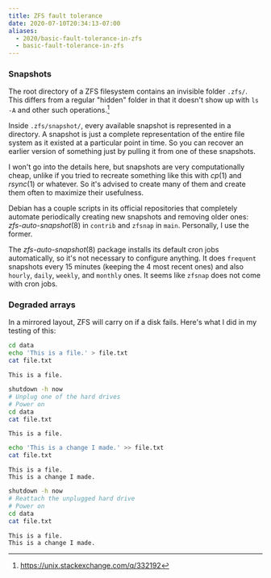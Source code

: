 ```yaml
---
title: ZFS fault tolerance
date: 2020-07-10T20:34:13-07:00
aliases:
  - 2020/basic-fault-tolerance-in-zfs
  - basic-fault-tolerance-in-zfs
---
```

### Snapshots ###
The root directory of a ZFS filesystem contains an invisible folder
`.zfs/`. This differs from a regular "hidden" folder in that it doesn't
show up with `ls -A` and other such operations.[^1]

[^1]: https://unix.stackexchange.com/q/332192

Inside `.zfs/snapshot/`, every available snapshot is represented in a
directory. A snapshot is just a complete representation of the entire
file system as it existed at a particular point in time. So you can
recover an earlier version of something just by pulling it from one of
these snapshots.

I won't go into the details here, but snapshots are very computationally
cheap, unlike if you tried to recreate something like this with *cp*(1)
and *rsync*(1) or whatever. So it's advised to create many of them and
create them often to maximize their usefulness.

Debian has a couple scripts in its official repositories that completely
automate periodically creating new snapshots and removing older ones:
*zfs-auto-snapshot*(8) in `contrib` and `zfsnap` in `main`. Personally,
I use the former.

The *zfs-auto-snapshot*(8) package installs its default cron jobs
automatically, so it's not necessary to configure anything. It does
`frequent` snapshots every 15 minutes (keeping the 4 most recent ones)
and also `hourly`, `daily`, `weekly`, and `monthly` ones. It seems like
`zfsnap` does not come with cron jobs.

### Degraded arrays ###
In a mirrored layout, ZFS will carry on if a disk fails. Here's what I
did in my testing of this:
```sh
cd data
echo 'This is a file.' > file.txt
cat file.txt
```
```
This is a file.
```
```sh
shutdown -h now
# Unplug one of the hard drives
# Power on
cd data
cat file.txt
```
```
This is a file.
```
```sh
echo 'This is a change I made.' >> file.txt
cat file.txt
```
```
This is a file.
This is a change I made.
```
```sh
shutdown -h now
# Reattach the unplugged hard drive
# Power on
cd data
cat file.txt
```
```
This is a file.
This is a change I made.
```
